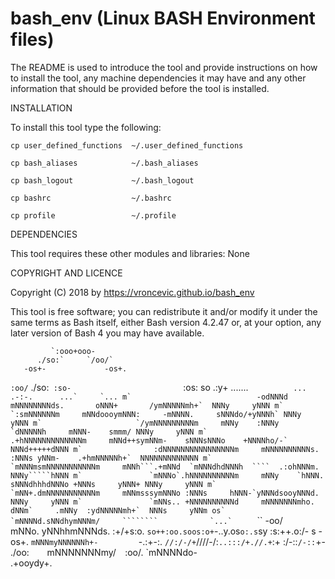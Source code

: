 # bash_env (Linux BASH Environment files)

The README is used to introduce the tool and provide instructions on
how to install the tool, any machine dependencies it may have and any
other information that should be provided before the tool is installed.

INSTALLATION

To install this tool type the following:

    cp user_defined_functions  ~/.user_defined_functions
    
    cp bash_aliases            ~/.bash_aliases
    
    cp bash_logout             ~/.bash_logout
    
    cp bashrc                  ~/.bashrc
    
    cp profile                 ~/.profile

DEPENDENCIES

This tool requires these other modules and libraries:
    None

COPYRIGHT AND LICENCE

Copyright (C) 2018 by https://vroncevic.github.io/bash_env

This tool is free software; you can redistribute it and/or modify
it under the same terms as Bash itself, either Bash version 4.2.47 or,
at your option, any later version of Bash 4 you may have available.

             `:ooo+ooo-                                                                             
          ./so:`     `/oo/`                                                                         
       -os+-             -os+. 
   `:oo/`                   ./so:` 
 :so-                          `:os: 
so                               .:y+     .......``           ...           .-:-.      ...`     `...
m`                            -odNNNd     mNNNNNNNNds.       oNNN+       /ymNNNNNmh+`  NNNy     yNNN
m`                        `:smNNNNNNm     mNNdoooymNNN:     -mNNNN.     sNNNdo/+yNNNh` NNNy     yNNN
m`                     `/ymNNNNNNNNNm     mNNy    :NNNy    `dNNNNNh     mNNN-    smmm/ NNNy     yNNN
m`                  .+hNNNNNNNNNNNNNm     mNNd++symNNm-    sNNNsNNNo    +NNNNho/-`     NNNd+++++dNNN
m`                :dNNNNNNNNNNNNNNNNm     mNNNNNNNNNNs.   :NNNs yNNm-    .+hmNNNNNh+`  NNNNNNNNNNNNN
m`               `mNNNmsmNNNNNNNNNNNm     mNNh```.+mNNd  `mNNNdhdNNNh  ````  .:ohNNNm. NNNy`````hNNN
m`               `mNNNo`.hNNNNNNNNNNm     mNNy    `hNNN. sNNNdhhhdNNNo +NNNs     yNNN+ NNNy     yNNN
m`               `mNN+.dmNNNNNNNNNNNm     mNNmsssymNNNo :NNNs     hNNN-`yNNNdsooyNNNd. NNNy     yNNN
m`               `mNNs.. +NNNNNNNNNNd     mNNNNNNNmho.  dNNm`     .mNNy  :ydNNNNNmh+`  NNNs     yNNm
os`              `mNNNNd.sNNdhymNNNm/     ````````       ``        ```      `...`      ```       `` 
 -oo/`           `mNNo. yNNhhmNNNds.      :+/+s:o.  `so++:oo.soos:o+`-..y.os`o:.s`sy   :s:++.o:/- s 
    -os+.        `mNNNmyNNNNNNh+-         `-.:+-:.  `//:/-/+`////-/:`..:::/+.//.+`:+   :/-::`/-::`+-
       ./oo:`    `mNNNNNNNmy/` 
          `:oo/. `mNNNNdo-                                                                          
              .+ooydy+.                                                                             

